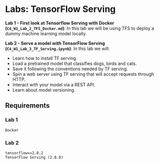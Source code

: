 # Labs: TensorFlow Serving 
**Lab 1 - First look at Tensorflow Serving with Docker (`C4_W1_Lab_2_TFS_Docker.md`)**:  In this lab we will be using TFS to deploy a dummy machine learning model locally.

**Lab 2 - Serve a model with TensorFlow Serving (`C4_W1_Lab_3_TF_Serving.ipynb`)**: 
In this lab we will:
- Learn how to install TF serving.
- Load a pretrained model that classifies dogs, birds and cats.
- Save it following the conventions needed by TF serving.
- Spin a web server using TF serving that will accept requests through HTTP.
- Interact with your model via a REST API.
- Learn about model versioning.

## Requirements

### Lab 1
`Docker`

### Lab 2
`tensorflow==2.8.2`  
`TensorFlow Serving (2.8.0)`

